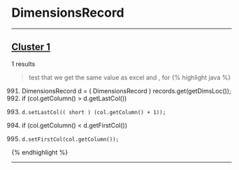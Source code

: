# DimensionsRecord

***

## [Cluster 1](./1)
1 results
> test that we get the same value as excel and , for 
{% highlight java %}
991. DimensionsRecord d = ( DimensionsRecord ) records.get(getDimsLoc());
993. if (col.getColumn() > d.getLastCol())
995.     d.setLastCol(( short ) (col.getColumn() + 1));
997. if (col.getColumn() < d.getFirstCol())
999.     d.setFirstCol(col.getColumn());
{% endhighlight %}

***

